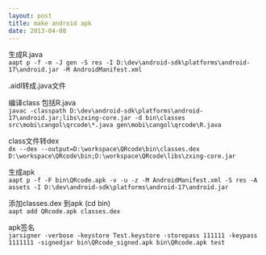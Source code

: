 ```yaml
---
layout: post
title: make android apk
date: 2013-04-08
---
```


生成R.java   
`aapt p -f -m -J gen -S res -I D:\dev\android-sdk\platforms\android-17\android.jar -M AndroidManifest.xml`

.aidl转成.java文件

编译class 包括R.java   
`javac -classpath D:\dev\android-sdk\platforms\android-17\android.jar;libs\zxing-core.jar -d bin\classes src\mobi\cangol\qrcode\*.java gen\mobi\cangol\qrcode\R.java`

class文件转dex    
`dx --dex --output=D:\workspace\QRcode\bin\classes.dex D:\workspace\QRcode\bin;D:\workspace\QRcode\libs\zxing-core.jar`

生成apk    
`aapt p -f -F bin\QRcode.apk -v -u -z -M AndroidManifest.xml -S res -A assets -I D:\dev\android-sdk\platforms\android-17\android.jar`

添加classes.dex 到apk (cd bin)   
`aapt add QRcode.apk classes.dex`

apk签名  
`jarsigner -verbose -keystore Test.keystore -storepass 111111 -keypass 1111111 -signedjar bin\QRcode_signed.apk bin\QRcode.apk test`

